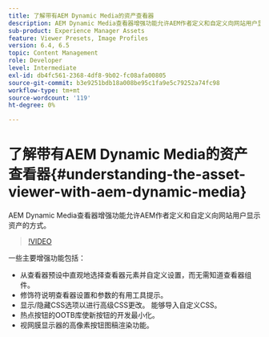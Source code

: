 ```yaml
---
title: 了解带有AEM Dynamic Media的资产查看器
description: AEM Dynamic Media查看器增强功能允许AEM作者定义和自定义向网站用户显示资产的方式。
sub-product: Experience Manager Assets
feature: Viewer Presets, Image Profiles
version: 6.4, 6.5
topic: Content Management
role: Developer
level: Intermediate
exl-id: db4fc561-2368-4df8-9b02-fc08afa00805
source-git-commit: b3e9251bdb18a008be95c1fa9e5c79252a74fc98
workflow-type: tm+mt
source-wordcount: '119'
ht-degree: 0%

---
```


# 了解带有AEM Dynamic Media的资产查看器{#understanding-the-asset-viewer-with-aem-dynamic-media}

AEM Dynamic Media查看器增强功能允许AEM作者定义和自定义向网站用户显示资产的方式。

>[!VIDEO](https://video.tv.adobe.com/v/17783?quality=12&learn=on)

一些主要增强功能包括：

* 从查看器预设中直观地选择查看器元素并自定义设置，而无需知道查看器组件。
* 修饰符说明查看器设置和参数的有用工具提示。
* 显示/隐藏CSS选项以进行高级CSS更改。 能够导入自定义CSS。
* 热点按钮的OOTB库使新按钮的开发最小化。
* 视网膜显示器的高像素按钮图稿渲染功能。
